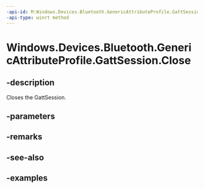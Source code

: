 ```yaml
---
-api-id: M:Windows.Devices.Bluetooth.GenericAttributeProfile.GattSession.Close
-api-type: winrt method
---
```


<!-- Method syntax.
public void GattSession.Close()
-->

# Windows.Devices.Bluetooth.GenericAttributeProfile.GattSession.Close

## -description
Closes the GattSession.

## -parameters

## -remarks

## -see-also

## -examples

